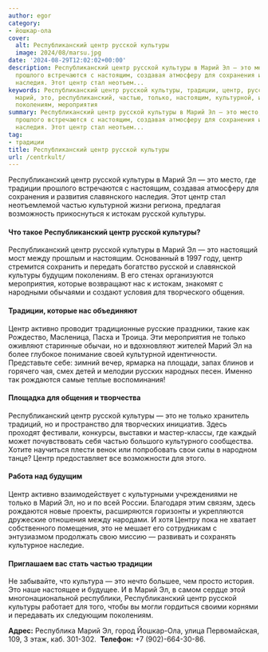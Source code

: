```yaml
---
author: egor
category:
- йошкар-ола
cover:
  alt: Республиканский центр русской культуры
  image: 2024/08/marsu.jpg
date: '2024-08-29T12:02:02+00:00'
description: Республиканский центр русской культуры в Марий Эл — это место, где традиции
  прошлого встречаются с настоящим, создавая атмосферу для сохранения и развития славянского
  наследия. Этот центр стал неотъем...
keywords: Республиканский центр русской культуры, традиции, центр, русской, культуры,
  марий, это, республиканский, частью, только, настоящим, культурной, истокам, будущим,
  поколениям, мероприятия
summary: Республиканский центр русской культуры в Марий Эл — это место, где традиции
  прошлого встречаются с настоящим, создавая атмосферу для сохранения и развития славянского
  наследия. Этот центр стал неотъем...
tag:
- традиции
title: Республиканский центр русской культуры
url: /centrkult/
---
```


Республиканский центр русской культуры в Марий Эл — это место, где традиции прошлого встречаются с настоящим, создавая атмосферу для сохранения и развития славянского наследия. Этот центр стал неотъемлемой частью культурной жизни региона, предлагая возможность прикоснуться к истокам русской культуры.

#### Что такое Республиканский центр русской культуры?

Республиканский центр русской культуры в Марий Эл — это настоящий мост между прошлым и настоящим. Основанный в 1997 году, центр стремится сохранить и передать богатство русской и славянской культуры будущим поколениям. В его стенах организуются мероприятия, которые возвращают нас к истокам, знакомят с народными обычаями и создают условия для творческого общения.

#### Традиции, которые нас объединяют

Центр активно проводит традиционные русские праздники, такие как Рождество, Масленица, Пасха и Троица. Эти мероприятия не только оживляют старинные обычаи, но и вдохновляют жителей Марий Эл на более глубокое понимание своей культурной идентичности. Представьте себе: зимний вечер, ярмарка на площади, запах блинов и горячего чая, смех детей и мелодии русских народных песен. Именно так рождаются самые теплые воспоминания!

#### Площадка для общения и творчества

Республиканский центр русской культуры — это не только хранитель традиций, но и пространство для творческих инициатив. Здесь проходят фестивали, конкурсы, выставки и мастер-классы, где каждый может почувствовать себя частью большого культурного сообщества. Хотите научиться плести венок или попробовать свои силы в народном танце? Центр предоставляет все возможности для этого.

#### Работа над будущим

Центр активно взаимодействует с культурными учреждениями не только в Марий Эл, но и по всей России. Благодаря этим связям, здесь рождаются новые проекты, расширяются горизонты и укрепляются дружеские отношения между народами. И хотя Центру пока не хватает собственного помещения, это не мешает его сотрудникам с энтузиазмом продолжать свою миссию — развивать и сохранять культурное наследие.

#### Приглашаем вас стать частью традиции

Не забывайте, что культура — это нечто большее, чем просто история. Это наше настоящее и будущее. И в Марий Эл, в самом сердце этой многонациональной республики, Республиканский центр русской культуры работает для того, чтобы вы могли гордиться своими корнями и передавать их следующим поколениям.

**Адрес:** Республика Марий Эл, город Йошкар-Ола, улица Первомайская, 109, 3 этаж, каб. 301-302.  **Телефон:** +7 (902)-664-30-86.